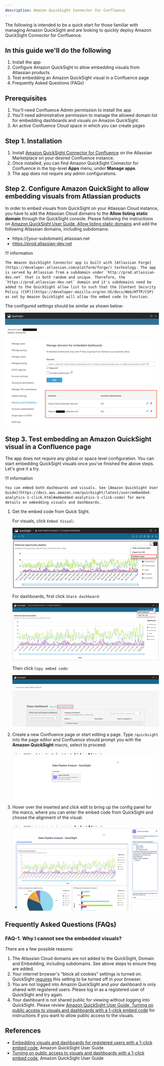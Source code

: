 ```yaml
---
description: Amazon QuickSight Connector for Confluence
---
```


The following is intended to be a quick start for those familiar with managing Amazon QuickSight and are looking to quickly deploy Amazon QuickSight Connector for Confluence.

## In this guide we'll do the following

1. Install the app
1. Configure Amazon QuickSight to allow embedding visuals from Atlassian products
1. Test embedding an Amazon QuickSight visual in a Confluence page
1. Frequently Asked Questions (FAQs)

## Prerequisites

1. You'll need Confluence Admin permission to install the app
1. You'll need administrative permission to manage the allowed domain list for embedding dashboards and visuals on Amazon QuickSight.
1. An active Confluence Cloud space in which you can create pages

## Step 1. Installation

1. Install [Amazon QuickSight Connector for Confluence](https://marketplace.atlassian.com/1234924?utm=wavether_site) on the Atlassian Marketplace on your desired Confluence instance.
1. Once installed, you can find Amazon QuickSight Connector for Confluence in the top-level **Apps** menu, under **Manage apps**.
1. The app does not require any admin configurations.

## Step 2. Configure Amazon QuickSight to allow embedding visuals from Atlassian products

In order to embed visuals from QuickSight on your Atlassian Cloud instance, you have to add the Atlassian Cloud domains to the **Allow listing static domain** through the QuickSight console. Please following the instructions on [Amazon QuickSight User Guide, Allow listing static domains](https://docs.aws.amazon.com/quicksight/latest/user/embedding-static.html) and add the following Atlassian domains, including subdomains:

- https://[your-subdomain].atlassian.net
- https://prod.atlassian-dev.net

!!! information

    The Amazon QuickSight Connector app is built with [Atlassian Forge](https://developer.atlassian.com/platform/forge/) technology. The app is served by Atlassian from a subdomain under `http://prod.atlassian-dev.net` that is both random and unique. Therefore, the `https://prod.atlassian-dev.net` domain and it's subdomains need be added to the QuickSight allow list to such that the [Content Security Policy (CSP)](https://developer.mozilla.org/en-US/docs/Web/HTTP/CSP) as set by Amazon QuickSight will allow the embed code to function.

The configured settings should be similar as shown below:

![Amazon QuickSight Configuration, Domains and Embedding](quicksight-domain-embedding.png)

## Step 3. Test embedding an Amazon QuickSight visual in a Confluence page

The app does not require any global or space level configuration. You can start embedding QuickSight visuals once you've finished the above steps. Let's give it a try.

!!! information

    You can embed both dashboards and visuals. See [Amazon QuickSight User Guide](https://docs.aws.amazon.com/quicksight/latest/user/embedded-analytics-1-click.html#embedded-analytics-1-click-code) for more details on embedding visuals and dashboards.

1. Get the embed code from Quick Sight.

   For visuals, click `Embed Visual`:

   ![Get Amazon QuickSight embed code for visuals](quicksight-get-embed-code-visuals.png)

   For dashboards, first click `Share dashboard`:

   ![Share Amazon QuickSight dashboard](quicksight-get-embed-code-share-dashboard.png)

   Then click `Copy embed code`:

   ![Get Amazon QuickSight embed code for dashboards](quicksight-get-embed-code-copy-dashboard.png)

1. Create a new Confluence page or start editing a page. Type `/quicksight` into the page editor and Confluence should prompt you with the **Amazon QuickSight** macro, select to proceed:

   ![Inserting Amazon QuickSight Macro](confluence-quicksight-macro.png)

1. Hover over the inserted and click edit to bring up the config panel for the marco, where you can enter the embed code from QuickSight and choose the alignment of the visual.

   ![Configuring Amazon QuickSight Macro](confluence-quicksight-macro-config.png)

## Frequently Asked Questions (FAQs)

### FAQ-1. Why I cannot see the embedded visuals?

There are a few possible reasons:

1. The Atlassian Cloud domains are not added to the QuickSight, Domain and Embedding, including subdomains. See above steps to ensure they are added.
2. Your internet browser's "block all cookies" settings is turned on. QuickSight [requires](https://docs.aws.amazon.com/quicksight/latest/user/embedded-analytics-1-click.html#embedded-analytics-1-click-prerequisites) this setting to be turned off in your browser.
3. You are not logged into Amazon QuickSight and your dashboard is only shared with registered users. Please log in as a registered user of QuickSight and try again.
4. Your dashboard is not shared public for viewing without logging into QuickSight. Please review [Amazon QuickSight User Guide, Turning on public access to visuals and dashboards with a 1-click embed code](https://docs.aws.amazon.com/quicksight/latest/user/embedded-analytics-1-click-public.html) for instructions if you want to allow public access to the visuals.

## References

- [Embedding visuals and dashboards for registered users with a 1-click embed code](https://docs.aws.amazon.com/quicksight/latest/user/embedded-analytics-1-click.html), Amazon QuickSight User Guide
- [Turning on public access to visuals and dashboards with a 1-click embed code](https://docs.aws.amazon.com/quicksight/latest/user/embedded-analytics-1-click-public.html), Amazon QuickSight User Guide
